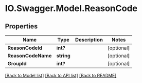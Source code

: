 # IO.Swagger.Model.ReasonCode
## Properties

Name | Type | Description | Notes
------------ | ------------- | ------------- | -------------
**ReasonCodeId** | **int?** |  | [optional] 
**ReasonCodeName** | **string** |  | [optional] 
**GroupId** | **int?** |  | [optional] 

[[Back to Model list]](../README.md#documentation-for-models) [[Back to API list]](../README.md#documentation-for-api-endpoints) [[Back to README]](../README.md)

